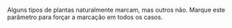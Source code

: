 Alguns tipos de plantas naturalmente marcam, mas outros não. Marque este parâmetro para forçar a marcação em todos os casos.